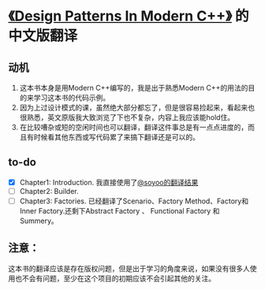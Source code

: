 # [《Design Patterns In Modern C++》](https://book.douban.com/subject/30200080/) 的中文版翻译

## 动机

1. 这本书本身是用Modern C++编写的，我是出于熟悉Modern C++的用法的目的来学习这本书的代码示例。
2. 因为上过设计模式的课，虽然绝大部分都忘了，但是很容易捡起来，看起来也很熟悉，英文原版我大致浏览了下也不复杂，内容上我应该能hold住。
3. 在比较嘈杂或短的空闲时间也可以翻译，翻译这件事总是有一点点进度的，而且有时候看其他东西或写代码累了来搞下翻译还是可以的。

## to-do

- [x] Chapter1: Introduction. 我直接使用了[@soyoo的翻译结果](https://github.com/soyoo/design_patterns_in_modern_cpp_zh_sample)
- [ ] Chapter2: Builder.
- [ ] Chapter3: Factories. 已经翻译了Scenario、Factory Method、Factory和Inner Factory.还剩下Abstract Factory 、 Functional Factory 和Summery。

## 注意：

这本书的翻译应该是存在版权问题，但是出于学习的角度来说，如果没有很多人使用也不会有问题，至少在这个项目的初期应该不会引起其他的关注。


